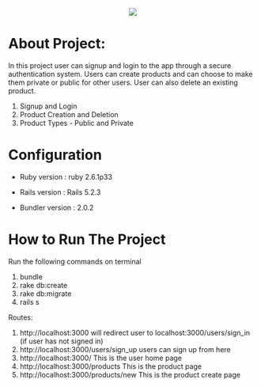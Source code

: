 
<p align="center"><img src="https://www.netsetsoftware.com/images2/logonetset.png"></p>

# About Project: 

In this project user can signup and login to the app through a secure authentication system. Users can create products and can choose to make them private or public for other users. User can also delete an existing product.   

1. Signup and Login
2. Product Creation and Deletion
3. Product Types - Public and Private


# Configuration

* Ruby version : ruby 2.6.1p33

* Rails version : Rails 5.2.3

* Bundler version : 2.0.2

# How to Run The Project

Run the following commands on terminal

 1. bundle 
 2. rake db:create
 3. rake db:migrate
 4. rails s

 Routes:

 1. http://localhost:3000 will redirect user to localhost:3000/users/sign_in (if user has not signed in)
 2. http://localhost:3000/users/sign_up users can sign up from here
 3. http://localhost:3000/ This is the user home page 
 4. http://localhost:3000/products This is the product page
 5. http://localhost:3000/products/new This is the product create page                      


